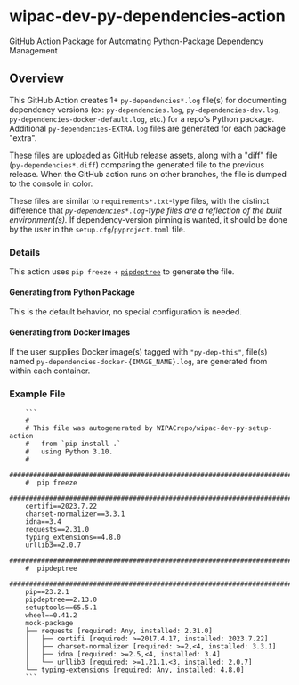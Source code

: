 # wipac-dev-py-dependencies-action

GitHub Action Package for Automating Python-Package Dependency Management

## Overview

This GitHub Action creates 1+ `py-dependencies*.log` file(s) for documenting dependency versions (ex: `py-dependencies.log`, `py-dependencies-dev.log`, `py-dependencies-docker-default.log`, etc.) for a repo's Python package. Additional `py-dependencies-EXTRA.log` files are generated for each package "extra".

These files are uploaded as GitHub release assets, along with a "diff" file (`py-dependencies*.diff`) comparing the generated file to the previous release. When the GitHub action runs on other branches, the file is dumped to the console in color.

These files are similar to `requirements*.txt`-type files, with the distinct difference that *`py-dependencies*.log`-type files are a reflection of the built environment(s).* If dependency-version pinning is wanted, it should be done by the user in the `setup.cfg`/`pyproject.toml` file.

### Details

This action uses `pip freeze` + [`pipdeptree`](https://pypi.org/project/pipdeptree/) to generate the file.

#### Generating from Python Package

This is the default behavior, no special configuration is needed.

#### Generating from Docker Images

If the user supplies Docker image(s) tagged with `"py-dep-this"`, file(s) named `py-dependencies-docker-{IMAGE_NAME}.log`, are generated from within each container.

### Example File

        ```
        #
        # This file was autogenerated by WIPACrepo/wipac-dev-py-setup-action
        #   from `pip install .`
        #   using Python 3.10.
        #
        ########################################################################
        #  pip freeze
        ########################################################################
        certifi==2023.7.22
        charset-normalizer==3.3.1
        idna==3.4
        requests==2.31.0
        typing_extensions==4.8.0
        urllib3==2.0.7
        ########################################################################
        #  pipdeptree
        ########################################################################
        pip==23.2.1
        pipdeptree==2.13.0
        setuptools==65.5.1
        wheel==0.41.2
        mock-package
        ├── requests [required: Any, installed: 2.31.0]
        │   ├── certifi [required: >=2017.4.17, installed: 2023.7.22]
        │   ├── charset-normalizer [required: >=2,<4, installed: 3.3.1]
        │   ├── idna [required: >=2.5,<4, installed: 3.4]
        │   └── urllib3 [required: >=1.21.1,<3, installed: 2.0.7]
        └── typing-extensions [required: Any, installed: 4.8.0]
        ```
